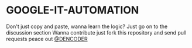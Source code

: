 # GOOGLE-IT-AUTOMATION
Don't just copy and paste, wanna learn the logic? Just go on to the discussion section
Wanna contribute just fork this repository and send pull requests 
peace out [@DENCODER](https://github.com/D-ENCODER)
